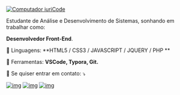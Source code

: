 [![Computador iuriCode](https://raw.githubusercontent.com/MicaelliMedeiros/micaellimedeiros/master/image/computer-illustration.png)]()

Estudante de Análise e Desenvolvimento de Sistemas, sonhando em trabalhar como:

**Desenvolvedor Front-End**.

🦄 Linguagens: **HTML5 / CSS3 / JAVASCRIPT / JQUERY / PHP **

💼 Ferramentas: **VSCode, Typora, Git.**

💌 Se quiser entrar em contato: ⤵️

[![img](https://camo.githubusercontent.com/0137b0e6dbd05bb3986fa835806ca7b044f5cdaab7e4c8af8829ceec61195346/68747470733a2f2f696d672e736869656c64732e696f2f62616467652f2d476d61696c2d4646303030303f7374796c653d666c61742d737175617265266c6162656c436f6c6f723d464630303030266c6f676f3d676d61696c266c6f676f436f6c6f723d7768697465266c696e6b3d4c494e4b2d444f2d5345552d454d41494c)](mailto:danilondosantos@gmail.com) [![img](https://camo.githubusercontent.com/4754d9b981ccaa192658e293fa6ab42b543520e7ad39756929edc7e95fca43aa/68747470733a2f2f696d672e736869656c64732e696f2f62616467652f2d4c696e6b6564696e2d3065373661383f7374796c653d666c61742d737175617265266c6f676f3d4c696e6b6564696e266c6f676f436f6c6f723d7768697465266c696e6b3d4c494e4b2d444f2d5345552d4c494e4b4544494e)](https://www.linkedin.com/in/danilondosantos/) [![img](https://camo.githubusercontent.com/f87792c075186a37396ce967528ef3b24e885dbeec26ed04eb442fb69c16b20f/68747470733a2f2f696d672e736869656c64732e696f2f62616467652f2d57686174734170702d3235643336363f7374796c653d666c61742d737175617265266c6162656c436f6c6f723d323564333636266c6f676f3d7768617473617070266c6f676f436f6c6f723d7768697465266c696e6b3d4150492d444f2d5345552d5748415453415050)](https://api.whatsapp.com/send?phone=5513997630543)

